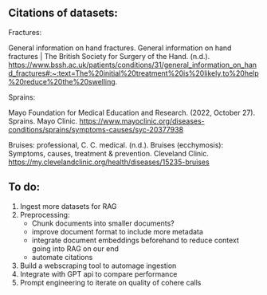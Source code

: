 ## Citations of datasets:

Fractures:

General information on hand fractures. General information on hand fractures | The British Society for Surgery of the Hand. (n.d.). https://www.bssh.ac.uk/patients/conditions/31/general_information_on_hand_fractures#:~:text=The%20initial%20treatment%20is%20likely,to%20help%20reduce%20the%20swelling.

Sprains:

Mayo Foundation for Medical Education and Research. (2022, October 27). Sprains. Mayo Clinic. https://www.mayoclinic.org/diseases-conditions/sprains/symptoms-causes/syc-20377938

Bruises:
professional, C. C. medical. (n.d.). Bruises (ecchymosis): Symptoms, causes, treatment &amp; prevention. Cleveland Clinic. https://my.clevelandclinic.org/health/diseases/15235-bruises 

## To do:

1. Ingest more datasets for RAG
2. Preprocessing:
   - Chunk documents into smaller documents?
   - improve document format to include more metadata
   - integrate document embeddings beforehand to reduce context going into RAG on our end
   - automate citations
3. Build a webscraping tool to automage ingestion
4. Integrate with GPT api to compare performance
5. Prompt engineering to iterate on quality of cohere calls
